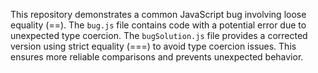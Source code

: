 This repository demonstrates a common JavaScript bug involving loose equality (==).  The `bug.js` file contains code with a potential error due to unexpected type coercion. The `bugSolution.js` file provides a corrected version using strict equality (===) to avoid type coercion issues.  This ensures more reliable comparisons and prevents unexpected behavior.